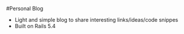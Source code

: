 #Personal Blog
- Light and simple blog to share interesting links/ideas/code snippes 
- Built on Rails 5.4